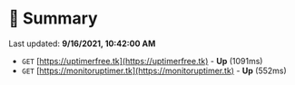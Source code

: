 # 📖 Summary
Last updated: **9/16/2021, 10:42:00 AM**

- `GET` [https://uptimerfree.tk](https://uptimerfree.tk) - **Up** (1091ms)
- `GET` [https://monitoruptimer.tk](https://monitoruptimer.tk) - **Up** (552ms)
